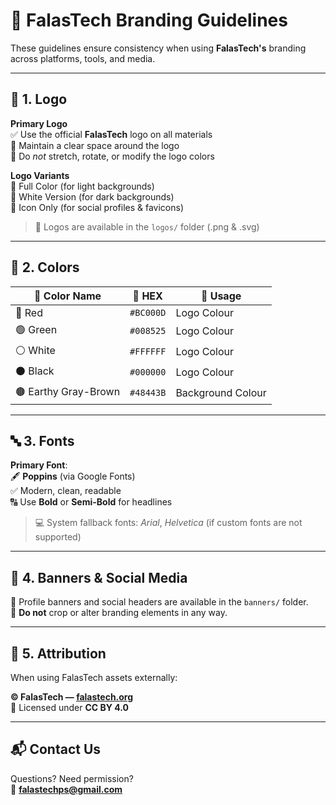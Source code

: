 # 🚀 FalasTech Branding Guidelines

These guidelines ensure consistency when using **FalasTech's** branding across platforms, tools, and media.

---

## 🔰 1. Logo

**Primary Logo**  
✅ Use the official **FalasTech** logo on all materials  
🧼 Maintain a clear space around the logo  
🚫 Do *not* stretch, rotate, or modify the logo colors

**Logo Variants**  
🎨 Full Color (for light backgrounds)  
🌙 White Version (for dark backgrounds)  
📱 Icon Only (for social profiles & favicons)

> 📁 Logos are available in the `logos/` folder (.png & .svg)

---

## 🎨 2. Colors

| 🎨 **Color Name**     | 🧾 **HEX**   | 📌 **Usage**               |
|----------------------|--------------|-----------------------------|
| 🔴 Red          | `#BC000D`    | Logo Colour             |
| 🟢 Green        | `#008525`    | Logo Colour         |
| ⚪ White              | `#FFFFFF`    | Logo Colour     |
| ⚫ Black     | `#000000`    | Logo Colour       |
| 🟤 Earthy Gray-Brown     | `#48443B`    | Background Colour       |

---

## 🔤 3. Fonts

**Primary Font**:  
🖋️ **Poppins** (via Google Fonts)  
✅ Modern, clean, readable  
🔠 Use **Bold** or **Semi-Bold** for headlines

> 💻 System fallback fonts: *Arial*, *Helvetica* (if custom fonts are not supported)

---

## 📱 4. Banners & Social Media

📁 Profile banners and social headers are available in the `banners/` folder.  
🛑 **Do not** crop or alter branding elements in any way.

---

## 📝 5. Attribution

When using FalasTech assets externally:

**© FalasTech — [falastech.org](https://falastech.pages.dev)**  
🔗 Licensed under **CC BY 4.0**

---

## 📬 Contact Us

Questions? Need permission?  
📧 **falastechps@gmail.com**
